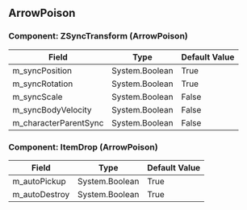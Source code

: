 ## ArrowPoison

### Component: ZSyncTransform (ArrowPoison)

|Field|Type|Default Value|
|-----|----|-------------|
|m_syncPosition|System.Boolean|True|
|m_syncRotation|System.Boolean|True|
|m_syncScale|System.Boolean|False|
|m_syncBodyVelocity|System.Boolean|False|
|m_characterParentSync|System.Boolean|False|

### Component: ItemDrop (ArrowPoison)

|Field|Type|Default Value|
|-----|----|-------------|
|m_autoPickup|System.Boolean|True|
|m_autoDestroy|System.Boolean|True|

